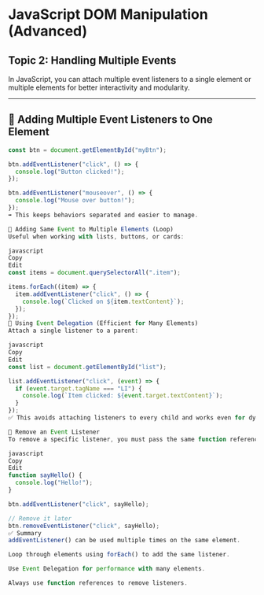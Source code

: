 # JavaScript DOM Manipulation (Advanced)  
## Topic 2: Handling Multiple Events

In JavaScript, you can attach multiple event listeners to a single element or multiple elements for better interactivity and modularity.

---

## 🔹 Adding Multiple Event Listeners to One Element

```javascript
const btn = document.getElementById("myBtn");

btn.addEventListener("click", () => {
  console.log("Button clicked!");
});

btn.addEventListener("mouseover", () => {
  console.log("Mouse over button!");
});
➡️ This keeps behaviors separated and easier to manage.

🔹 Adding Same Event to Multiple Elements (Loop)
Useful when working with lists, buttons, or cards:

javascript
Copy
Edit
const items = document.querySelectorAll(".item");

items.forEach((item) => {
  item.addEventListener("click", () => {
    console.log(`Clicked on ${item.textContent}`);
  });
});
🔹 Using Event Delegation (Efficient for Many Elements)
Attach a single listener to a parent:

javascript
Copy
Edit
const list = document.getElementById("list");

list.addEventListener("click", (event) => {
  if (event.target.tagName === "LI") {
    console.log(`Item clicked: ${event.target.textContent}`);
  }
});
✅ This avoids attaching listeners to every child and works even for dynamically added elements.

🔧 Remove an Event Listener
To remove a specific listener, you must pass the same function reference:

javascript
Copy
Edit
function sayHello() {
  console.log("Hello!");
}

btn.addEventListener("click", sayHello);

// Remove it later
btn.removeEventListener("click", sayHello);
✅ Summary
addEventListener() can be used multiple times on the same element.

Loop through elements using forEach() to add the same listener.

Use Event Delegation for performance with many elements.

Always use function references to remove listeners.